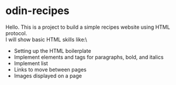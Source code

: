 # odin-recipes
Hello. This is a project to build a simple recipes website using HTML protocol.\
I will show basic HTML skills like:\
<ul>
    <li>Setting up the HTML boilerplate</li>
    <li>Implement elements and tags for paragraphs, bold, and italics</li>
    <li>Implement list</li>
    <li>Links to move between pages</li>
    <li>Images displayed on a page</li>
</ul>